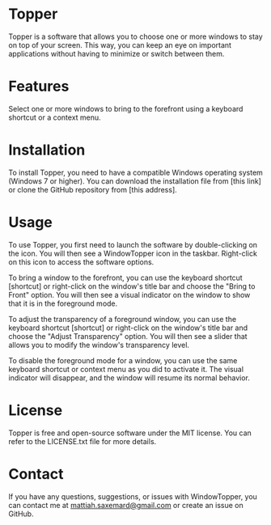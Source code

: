 # Topper
Topper is a software that allows you to choose one or more windows to stay on top of your screen. This way, you can keep an eye on important applications without having to minimize or switch between them.

# Features

Select one or more windows to bring to the forefront using a keyboard shortcut or a context menu.

# Installation
To install Topper, you need to have a compatible Windows operating system (Windows 7 or higher). You can download the installation file from [this link] or clone the GitHub repository from [this address].

# Usage
To use Topper, you first need to launch the software by double-clicking on the icon. You will then see a WindowTopper icon in the taskbar. Right-click on this icon to access the software options.

To bring a window to the forefront, you can use the keyboard shortcut [shortcut] or right-click on the window's title bar and choose the "Bring to Front" option. You will then see a visual indicator on the window to show that it is in the foreground mode.

To adjust the transparency of a foreground window, you can use the keyboard shortcut [shortcut] or right-click on the window's title bar and choose the "Adjust Transparency" option. You will then see a slider that allows you to modify the window's transparency level.

To disable the foreground mode for a window, you can use the same keyboard shortcut or context menu as you did to activate it. The visual indicator will disappear, and the window will resume its normal behavior.

# License
Topper is free and open-source software under the MIT license. You can refer to the LICENSE.txt file for more details.

# Contact
If you have any questions, suggestions, or issues with WindowTopper, you can contact me at mattiah.saxemard@gmail.com or create an issue on GitHub.
